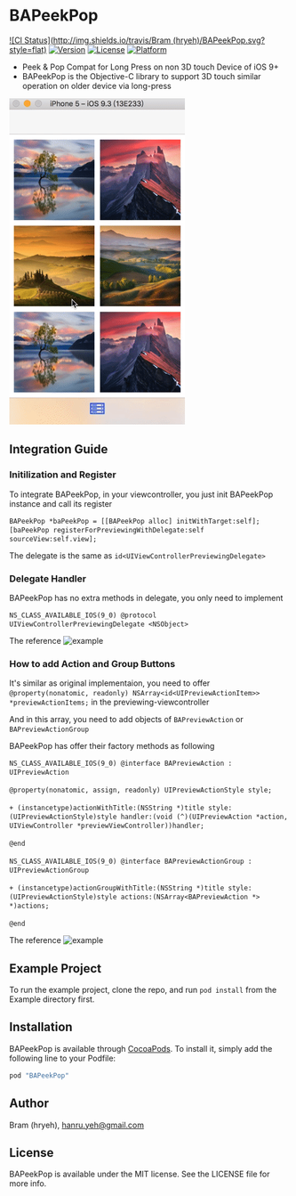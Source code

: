 # BAPeekPop

[![CI Status](http://img.shields.io/travis/Bram (hryeh)/BAPeekPop.svg?style=flat)](https://travis-ci.org/BramYeh/BAPeekPop)
[![Version](https://img.shields.io/cocoapods/v/BAPeekPop.svg?style=flat)](http://cocoapods.org/pods/BAPeekPop)
[![License](https://img.shields.io/cocoapods/l/BAPeekPop.svg?style=flat)](http://cocoapods.org/pods/BAPeekPop)
[![Platform](https://img.shields.io/cocoapods/p/BAPeekPop.svg?style=flat)](http://cocoapods.org/pods/BAPeekPop)

* Peek &amp; Pop Compat for Long Press on non 3D touch Device of iOS 9+ 
* BAPeekPop is the Objective-C library to support 3D touch similar operation on older device via long-press

![BAPeekPop](https://github.com/BramYeh/BAPeekPop/blob/master/bapeekpop.gif)

## Integration Guide

### Initilization and Register

To integrate BAPeekPop, in your viewcontroller, you just init BAPeekPop instance and call its register

```objc
BAPeekPop *baPeekPop = [[BAPeekPop alloc] initWithTarget:self];
[baPeekPop registerForPreviewingWithDelegate:self sourceView:self.view];
```

The delegate is the same as `id<UIViewControllerPreviewingDelegate>`

### Delegate Handler

BAPeekPop has no extra methods in delegate, you only need to implement 
```
NS_CLASS_AVAILABLE_IOS(9_0) @protocol UIViewControllerPreviewingDelegate <NSObject>
```

The reference ![example](https://github.com/BramYeh/BAPeekPop/blob/master/Example/BAPeekPop/ViewController.m#L95)

### How to add Action and Group Buttons

It's similar as original implementaion, you need to offer 
`@property(nonatomic, readonly) NSArray<id<UIPreviewActionItem>> *previewActionItems;`
in the previewing-viewcontroller

And in this array, you need to add objects of `BAPreviewAction` or `BAPreviewActionGroup`

BAPeekPop has offer their factory methods as following

```objc
NS_CLASS_AVAILABLE_IOS(9_0) @interface BAPreviewAction : UIPreviewAction

@property(nonatomic, assign, readonly) UIPreviewActionStyle style;

+ (instancetype)actionWithTitle:(NSString *)title style:(UIPreviewActionStyle)style handler:(void (^)(UIPreviewAction *action, UIViewController *previewViewController))handler;

@end

NS_CLASS_AVAILABLE_IOS(9_0) @interface BAPreviewActionGroup : UIPreviewActionGroup

+ (instancetype)actionGroupWithTitle:(NSString *)title style:(UIPreviewActionStyle)style actions:(NSArray<BAPreviewAction *> *)actions;

@end
```
The reference ![example](https://github.com/BramYeh/BAPeekPop/blob/master/Example/BAPeekPop/PreviewingViewController.m#L53)


## Example Project

To run the example project, clone the repo, and run `pod install` from the Example directory first.

## Installation

BAPeekPop is available through [CocoaPods](http://cocoapods.org). To install
it, simply add the following line to your Podfile:

```ruby
pod "BAPeekPop"
```

## Author

Bram (hryeh), hanru.yeh@gmail.com

## License

BAPeekPop is available under the MIT license. See the LICENSE file for more info.
